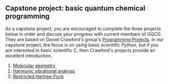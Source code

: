 ## Capstone project: basic quantum chemical programming

As a capstone project, you are encouraged to complete the three projects below in order and discuss your progress with current members of GQCG. They are based on Daniel Crawford's group's [Programming Projects](https://github.com/CrawfordGroup/ProgrammingProjects). In our capstone project, the focus is on using basic scientific _Python_, but if you are interested in basic scientific C, then Crawford's projects provide an excellent introduction.

1. [Molecular geometry](projects/molecular_geometry/README.md)
2. [Harmonic vibrational analysis](projects/harmonic_vibrational_analysis/README.md)
3. [Restricted Hartree-Fock](projects/restricted_hartree_fock/README.md)